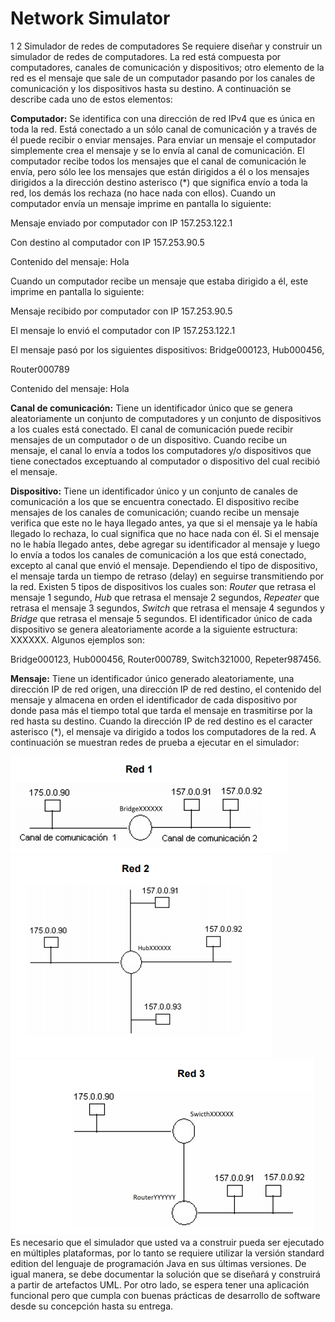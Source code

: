 # Network Simulator
1
2
Simulador de redes de computadores
Se requiere diseñar y construir un simulador de redes de computadores. La red está
compuesta por computadores, canales de comunicación y dispositivos; otro
elemento de la red es el mensaje que sale de un computador pasando por los
canales de comunicación y los dispositivos hasta su destino. A continuación se
describe cada uno de estos elementos:

**Computador:** Se identifica con una dirección de red IPv4 que es única en toda la red.
Está conectado a un sólo canal de comunicación y a través de él puede recibir o
enviar mensajes. Para enviar un mensaje el computador simplemente crea el
mensaje y se lo envía al canal de comunicación. El computador recibe todos los
mensajes que el canal de comunicación le envía, pero sólo lee los mensajes que
están dirigidos a él o los mensajes dirigidos a la dirección destino asterisco (*) que
significa envío a toda la red, los demás los rechaza (no hace nada con ellos).
Cuando un computador envía un mensaje imprime en pantalla lo siguiente:

Mensaje enviado por computador con IP 157.253.122.1

Con destino al computador con IP 157.253.90.5

Contenido del mensaje: Hola

Cuando un computador recibe un mensaje que estaba dirigido a él, este imprime
en pantalla lo siguiente:

Mensaje recibido por computador con IP 157.253.90.5

El mensaje lo envió el computador con IP 157.253.122.1

El mensaje pasó por los siguientes dispositivos: Bridge000123, Hub000456,

Router000789

Contenido del mensaje: Hola

**Canal de comunicación:** Tiene un identificador único que se genera aleatoriamente
un conjunto de computadores y un conjunto de dispositivos a los cuales está
conectado. El canal de comunicación puede recibir mensajes de un computador o
de un dispositivo. Cuando recibe un mensaje, el canal lo envía a todos los
computadores y/o dispositivos que tiene conectados exceptuando al computador o
dispositivo del cual recibió el mensaje.

**Dispositivo:** Tiene un identificador único y un conjunto de canales de comunicación
a los que se encuentra conectado. El dispositivo recibe mensajes de los canales de 
comunicación; cuando recibe un mensaje verifica que este no le haya llegado antes,
ya que si el mensaje ya le había llegado lo rechaza, lo cual significa que no hace
nada con él. Si el mensaje no le había llegado antes, debe agregar su identificador
al mensaje y luego lo envía a todos los canales de comunicación a los que está
conectado, excepto al canal que envió el mensaje. Dependiendo el tipo de
dispositivo, el mensaje tarda un tiempo de retraso (delay) en seguirse transmitiendo
por la red. Existen 5 tipos de dispositivos los cuales son: _Router_ que retrasa el
mensaje 1 segundo, _Hub_ que retrasa el mensaje 2 segundos, _Repeater_ que retrasa
el mensaje 3 segundos, _Switch_ que retrasa el mensaje 4 segundos y _Bridge_ que
retrasa el mensaje 5 segundos. El identificador único de cada dispositivo se genera
aleatoriamente acorde a la siguiente estructura: <NombreTipoDispositivo>XXXXXX.
Algunos ejemplos son:

Bridge000123, Hub000456, Router000789, Switch321000, Repeter987456.

**Mensaje:** Tiene un identificador único generado aleatoriamente, una dirección IP de
red origen, una dirección IP de red destino, el contenido del mensaje y almacena en
orden el identificador de cada dispositivo por donde pasa más el tiempo total que
tarda el mensaje en trasmitirse por la red hasta su destino. Cuando la dirección IP
de red destino es el caracter asterisco (*), el mensaje va dirigido a todos los
computadores de la red.
A continuación se muestran redes de prueba a ejecutar en el simulador:

![Red1](/img/Network1.PNG)
![Red2](/img/Network2.PNG)
![Red3](/img/Network3.PNG)
Es necesario que el simulador que usted va a construir pueda ser ejecutado en
múltiples plataformas, por lo tanto se requiere utilizar la versión standard edition del
lenguaje de programación Java en sus últimas versiones. De igual manera, se debe
documentar la solución que se diseñará y construirá a partir de artefactos UML. Por
otro lado, se espera tener una aplicación funcional pero que cumpla con buenas
prácticas de desarrollo de software desde su concepción hasta su entrega.

